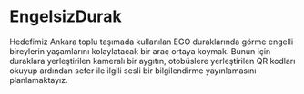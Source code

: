 # EngelsizDurak
Hedefimiz Ankara toplu taşımada kullanılan EGO duraklarında görme engelli bireylerin yaşamlarını kolaylatacak bir araç ortaya koymak. Bunun için duraklara yerleştirilen kameralı bir aygıtın, otobüslere yerleştirilen QR kodları okuyup ardından sefer ile ilgili sesli bir bilgilendirme yayınlamasını planlamaktayız.
